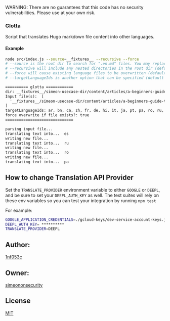 WARNING: There are no guarantees that this code has no security vulnerabilities. Please use at your own risk.

### Glotta

Script that translates Hugo markdown file content into other languages.

#### Example

```sh
node src/index.js --source=__fixtures__ --recursive --force
# --source is the root dir to search for ".en.md" files. You may replace __fixtures__ with any other dir name.
# --recursive will include any nested directories in the root dir (default is false)
# --force will cause existing language files to be overwritten (default is to ignore existing language file)
# --targetLanguageIds is another option that can be specified (default target ids are: ar, bn, ca, zh, fr, de, hi, it, ja, pt, pa, ro, ru, es
```

```txt
========== glotta ============
dir: __fixtures__/simeon-usecase-dir/content/articles/a-beginners-guide-to-setting-up-a-secure-and-resilient-vpn-for-remote-workers
Input file(s):  [
  '__fixtures__/simeon-usecase-dir/content/articles/a-beginners-guide-to-setting-up-a-secure-and-resilient-vpn-for-remote-workers/index.en.md'
]
targetLanguageIds: ar, bn, ca, zh, fr, de, hi, it, ja, pt, pa, ro, ru, es
force overwrite if file exists?: true
==============================

parsing input file...
translating text into...  es
writing new file...
translating text into...  ru
writing new file...
translating text into...  ro
writing new file...
translating text into...  pa
```

## How to change Translation API Provider

Set the `TRANSLATE_PROVIDER` environment variable to either `GOOGLE` or `DEEPL`, and be sure to set your `DEEPL_AUTH_KEY` as well.
The test suites will rely on these env variables so you can test your integration by running `npm test`

For example:
```sh
GOOGLE_APPLICATION_CREDENTIALS=./gcloud-keys/dev-service-account-keys.json
DEEPL_AUTH_KEY= **********
TRANSLATE_PROVIDER=DEEPL
```


## Author:

[1nf053c](https://github.com/1nf053c)


## Owner:

[simeononsecurity](https://github.com/simeononsecurity)

## License

[MIT](https://github.com/simeononsecurity/glotta/blob/main/LICENSE)
